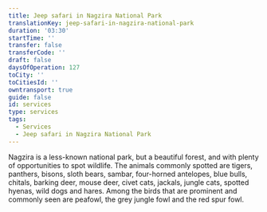 ```yaml
---
title: Jeep safari in Nagzira National Park
translationKey: jeep-safari-in-nagzira-national-park
duration: '03:30'
startTime: ''
transfer: false
transferCode: ''
draft: false
daysOfOperation: 127
toCity: ''
toCitiesId: ''
owntransport: true
guide: false
id: services
type: services
tags:
  - Services
  - Jeep safari in Nagzira National Park
---
```

Nagzira is a less-known national park, but a beautiful forest, and with plenty of opportunities to spot wildlife. The animals commonly spotted are tigers, panthers, bisons, sloth bears, sambar, four-horned antelopes, blue bulls, chitals, barking deer, mouse deer, civet cats, jackals, jungle cats, spotted hyenas, wild dogs and hares. Among the birds that are prominent and commonly seen are peafowl, the grey jungle fowl and the red spur fowl.